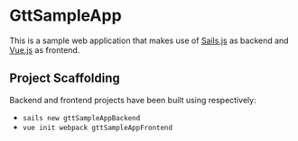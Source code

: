 # GttSampleApp
This is a sample web application that makes use of [Sails.js](https://sailsjs.com/) as backend and [Vue.js](https://vuejs.org/) as frontend.

## Project Scaffolding
Backend and frontend projects have been built using respectively:
- `sails new gttSampleAppBackend`
- `vue init webpack gttSampleAppFrontend`
